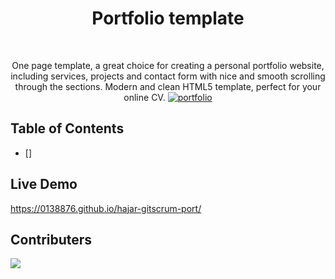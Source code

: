 
<h1 align="center"> Portfolio template </h1> <br>
<p align="center">
One page template, a great choice for creating a personal portfolio website, including services, projects and contact form with nice and smooth scrolling through the sections. Modern and clean HTML5 template, perfect for your online CV.
  <a href="https://0138876.github.io/hajar-gitscrum-port/">
    <img alt="portfolio" title="portfolio" src="assets/img/template.jpg">
  </a>
</p>

## Table of Contents
- []
## Live Demo
https://0138876.github.io/hajar-gitscrum-port/

## Contributers

<a href = "https://github.com/0138876">
  <img src = "https://avatars.githubusercontent.com/u/71692561?v=4/>
</a>
<a href = "https://github.com/bkuppeveld-edu">
  <img src = "https://avatars.githubusercontent.com/u/74912072?v=4/>
</a>


